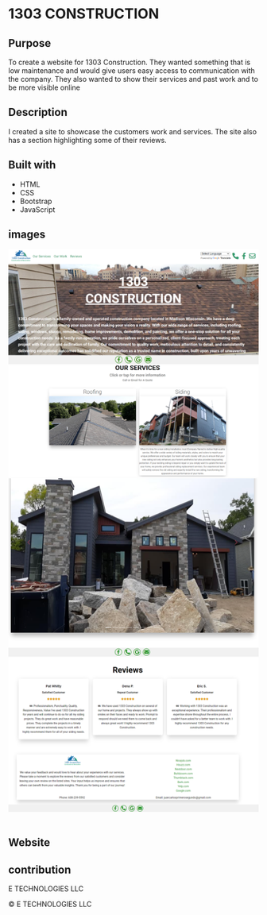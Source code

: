# 1303 CONSTRUCTION


## Purpose

To create a website for 1303 Construction. They wanted something that is low maintenance and would give users easy access to communication with the company. They also wanted to show their services and past work and to be more visible online

## Description

I created a site to showcase the customers work and services. The site also has a section highlighting some of their reviews.

## Built with
* HTML
* CSS
* Bootstrap
* JavaScript

## images

![](./images/Screenshot%202023-11-15%20231929.png)
![](./images/Screenshot%202023-11-15%20232034.png)
![](./images/Screenshot%202023-11-15%20232133.png)
![](./images/Screenshot%202023-11-15%20232213.png)
![]()
![]()

## Website


## contribution
E TECHNOLOGIES LLC

&copy; E TECHNOLOGIES LLC



